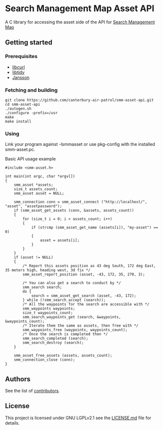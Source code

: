 # Search Management Map Asset API

A C library for accessing the asset side of the API for [Search Management Map](https://github.com/canterburyairpatrol/search-management-map)

## Getting started
### Prerequisites

 * [libcurl](https://curl.haxx.se)
 * [libtidy](http://html-tidy.org)
 * [Jansson](http://www.digip.org/jansson/)

### Fetching and building

```
git clone https://github.com/canterbury-air-patrol/smm-asset-api.git
cd smm-asset-api
./autogen.sh
./configure -prefix=/usr
make
make install
```

### Using

Link your program against -lsmmasset or use pkg-config with the installed smm-asset.pc.

Basic API usage example
```
#include <smm-asset.h>

int main(int argc, char *argv[])
{
	smm_asset *assets;
	size_t assets_count;
	smm_asset asset = NULL;

	smm_connection conn = smm_asset_connect ("http://localhost/", "asset", "assetpassword");
	if (smm_asset_get_assets (conn, &assets, assets_count))
	{
		for (size_t i = 0; i < assets_count; i++)
		{
			if (strcmp (smm_asset_get_name (assets[i]), "my-asset") == 0)
			{
				asset = assets[i];
			}
		}
	}
	if (asset != NULL)
	{
		/* Report this assets position as 43 deg South, 172 deg East, 35 meters high, heading west, 3d fix */ 
		smm_asset_report_position (asset, -43, 172, 35, 270, 3);

		/* You can also get a search to conduct by */
		smm_search search;
		do {
			search = smm_asset_get_search (asset, -43, 172);
		} while (!smm_search_accept (search));
		/* All the waypoints for the search are accessible with */
		smm_waypoints waypoints;
		size_t waypoints_count;
		smm_search_waypoints_get (search, &waypoints, &waypoints_count);
		/* Iterate them the same as assets, then free with */
		smm_waypoints_free (waypoints, waypoints_count);
		/* Once the search is completed then */
		smm_search_completed (search);
		smm_search_destroy (search);
	}

	smm_asset_free_assets (assets, assets_count);
	smm_connection_close (conn);
}
```

## Authors
See the list of [contributors](https://github.com/canterbury-air-patrol/smm-asset-api/contributors).

## License
This project is licensed under GNU LGPLv2.1 see the [LICENSE.md](LICENSE.md) file for details.

